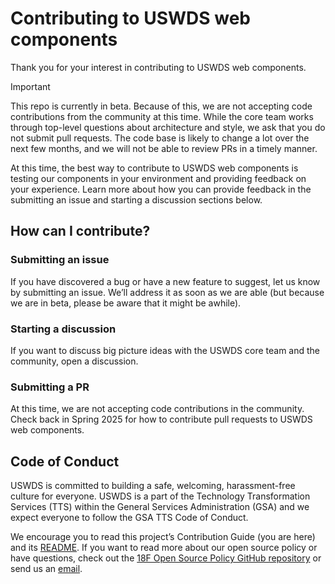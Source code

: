 # Contributing to USWDS web components

Thank you for your interest in contributing to USWDS web components.

> [!Important]
> This repo is currently in beta. Because of this, we are not accepting code contributions from the community at this time. While the core team works through top-level questions about architecture and style, we ask that you do not submit pull requests. The code base is likely to change a lot over the next few months, and we will not be able to review PRs in a timely manner.
>
> At this time, the best way to contribute to USWDS web components is testing our components in your environment and providing feedback on your experience. Learn more about how you can provide feedback in the submitting an issue and starting a discussion sections below.

## How can I contribute?

### Submitting an issue
If you have discovered a bug or have a new feature to suggest, let us know by submitting an issue. We’ll address it as soon as we are able (but because we are in beta, please be aware that it might be awhile).

### Starting a discussion
If you want to discuss big picture ideas with the USWDS core team and the community, open a discussion.

### Submitting a PR
At this time, we are not accepting code contributions in the community. Check back in Spring 2025 for how to contribute pull requests to USWDS web components.

## Code of Conduct

USWDS is committed to building a safe, welcoming, harassment-free culture for everyone. USWDS is a part of the Technology Transformation Services (TTS) within the General Services Administration (GSA) and we expect everyone to follow the GSA TTS Code of Conduct.

We encourage you to read this project’s Contribution Guide (you are here) and its [README](https://github.com/uswds/uswds-next/blob/develop/README.md). If you want to read more about our open source policy or have questions, check out the [18F Open Source Policy GitHub repository](https://github.com/18f/open-source-policy) or send us an [email](uswds@gsa.gov).